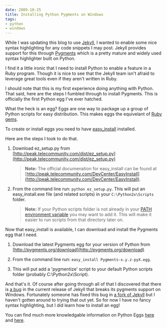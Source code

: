 ```yaml
---
date: 2009-10-25
title: Installing Python Pygments on Windows
tags:
- python
- windows
---
```


While I was updating this blog to use [Jekyll](http://www.jekyllrb.com),
I wanted to enable some nice syntax highlighting for any code snippets I may post.
Jekyll provides support for this through [Pygments](http://pygments.org/) which is
a pretty mature and widely used syntax highlighter built on Python.

I find it a little ironic that I need to install Python to enable a feature in a Ruby program.
Though it is nice to see that the Jekyll team isn't afraid to leverage great tools even if they
aren't written in Ruby.

I should note that this is my first experience doing anything with Python. That said, here
are the steps I fumbled through to install Pygments. This is officially the first
Python egg I've ever hatched.

What the heck is an egg? Eggs are one way to package up
a group of Python scripts for easy distribution. This makes 
eggs the equivelant of [Ruby gems](http://en.wikipedia.org/wiki/RubyGems).

To create or install eggs you need to have
[easy_install](http://pypi.python.org/pypi/setuptools) installed.

Here are the steps I took to do that.

1. Download ez_setup.py from [http://peak.telecommunity.com/dist/ez_setup.py](http://peak.telecommunity.com/dist/ez_setup.py)
   > **Note:** The official documenation for easy_install can be found at
   > [http://peak.telecommunity.com/DevCenter/EasyInstall](http://peak.telecommunity.com/DevCenter/EasyInstall).

2. From the command line run: `python ez_setup.py`.
   This will put an easy_install.exe file (and related scripts) in your `C:\Python2x\Scripts` folder.

   > **Note:** If your Python scripts folder is not already in your
   > <a href="http://en.wikipedia.org/wiki/PATH_(variable)">PATH environment variable</a> you
   > may want to add it. This will make it easier to run scripts from that directory later on.

Now that easy_install is available, I can download and install the Pygments egg that I need.

1. Download the latest Pygments egg for your version of Python from [http://pygments.org/download](http://pygments.org/download)

2. From the command line run: `easy_install Pygments-x.y.z-pyX.egg`.

3. This will put add a 'pygmentize' script to your default Python scripts folder (probably C:\Python2x\Script).

And that's it. Of course after going through all of that I discovered that
there is [a bug](http://github.com/mojombo/jekyll/issues/#issue/76) in
the current release of Jekyll that breaks its pygments support on Windows.
Fortunately someone has fixed this bug in [a fork of Jekyll](http://github.com/mojombo/jekyll/issues/#issue/76)
but I haven't gotten around to trying that out yet. So for now I have no fancy syntax highlighting, but I did learn
how to install an egg!

You can find much more knowledgable information on Python Eggs
[here](http://mrtopf.de/blog/python_zope/a-small-introduction-to-python-eggs/)
and [here](http://mxm-mad-science.blogspot.com/2008/02/python-eggs-simple-introduction.html).